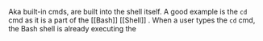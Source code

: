 Aka built-in cmds, are built into the shell itself. A good example is the `cd` cmd as it is a part of the [[Bash]] [[Shell]] . When a user types the `cd` cmd, the Bash shell is already executing the 